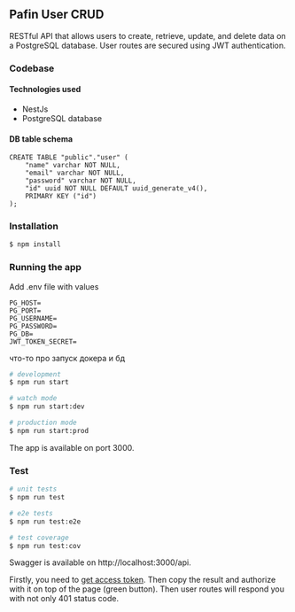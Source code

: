 ## Pafin User CRUD

RESTful API that allows users to create, retrieve, update, and delete data on a PostgreSQL database.
User routes are secured using JWT authentication.

### Codebase

#### Technologies used
- NestJs
- PostgreSQL database

#### DB table schema
```
CREATE TABLE "public"."user" (
    "name" varchar NOT NULL,
    "email" varchar NOT NULL,
    "password" varchar NOT NULL,
    "id" uuid NOT NULL DEFAULT uuid_generate_v4(),
    PRIMARY KEY ("id")
);
```

### Installation

```bash
$ npm install
```

### Running the app

Add .env file with values
```
PG_HOST=
PG_PORT=
PG_USERNAME=
PG_PASSWORD=
PG_DB=
JWT_TOKEN_SECRET=
```
что-то про запуск докера и бд
```bash
# development
$ npm run start

# watch mode
$ npm run start:dev

# production mode
$ npm run start:prod
```

The app is available on port 3000.

### Test

```bash
# unit tests
$ npm run test

# e2e tests
$ npm run test:e2e

# test coverage
$ npm run test:cov
```
Swagger is available on http://localhost:3000/api.

Firstly, you need to [get access token](http://localhost:3000/api#/auth/AuthController_getToken). Then copy the result 
and authorize with it on top of the page (green button).
Then user routes will respond you with not only 401 status code.